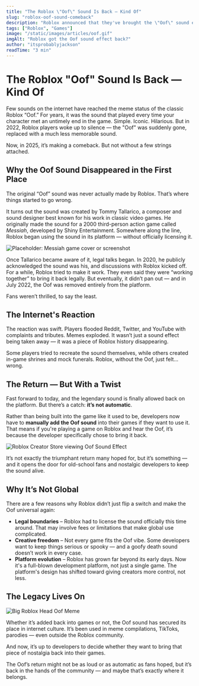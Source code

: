```yaml
---
title: "The Roblox \"Oof\" Sound Is Back — Kind Of"
slug: "roblox-oof-sound-comeback"
description: "Roblox announced that they've brought the \"Oof\" sound effect back, but there's a catch. "
tags: ["Roblox", "Games"]
image: "/static/images/articles/oof.gif"
imgAlt: "Roblox got the Oof sound effect back?"
author: "itsprobablyjackson"
readTime: "3 min"
---
```


# The Roblox "Oof" Sound Is Back — Kind Of

Few sounds on the internet have reached the meme status of the classic Roblox “Oof.” For years, it was the sound that played every time your character met an untimely end in the game. Simple. Iconic. Hilarious. But in 2022, Roblox players woke up to silence — the "Oof" was suddenly gone, replaced with a much less memorable sound. 

Now, in 2025, it’s making a comeback. But not without a few strings attached.

## Why the Oof Sound Disappeared in the First Place

The original “Oof” sound was never actually made by Roblox. That’s where things started to go wrong.

It turns out the sound was created by Tommy Tallarico, a composer and sound designer best known for his work in classic video games. He originally made the sound for a 2000 third-person action game called *Messiah*, developed by Shiny Entertainment. Somewhere along the line, Roblox began using the sound in its platform — without officially licensing it.

![Placeholder: Messiah game cover or screenshot](/static/images/articles/messiah.jpg)

Once Tallarico became aware of it, legal talks began. In 2020, he publicly acknowledged the sound was his, and discussions with Roblox kicked off. For a while, Roblox tried to make it work. They even said they were “working together” to bring it back legally. But eventually, it didn’t pan out — and in July 2022, the Oof was removed entirely from the platform.

Fans weren’t thrilled, to say the least.

## The Internet's Reaction

The reaction was swift. Players flooded Reddit, Twitter, and YouTube with complaints and tributes. Memes exploded. It wasn’t just a sound effect being taken away — it was a piece of Roblox history disappearing.

Some players tried to recreate the sound themselves, while others created in-game shrines and mock funerals. Roblox, without the Oof, just felt... wrong.

## The Return — But With a Twist

Fast forward to today, and the legendary sound is finally allowed back on the platform. But there’s a catch: **it’s not automatic**.

Rather than being built into the game like it used to be, developers now have to **manually add the Oof sound** into their games if they want to use it. That means if you're playing a game on Roblox and hear the Oof, it’s because the developer specifically chose to bring it back.

![Roblox Creator Store viewing Oof Sound Effect](/static/images/articles/oofsfx.png)

It’s not exactly the triumphant return many hoped for, but it’s something — and it opens the door for old-school fans and nostalgic developers to keep the sound alive.

## Why It’s Not Global

There are a few reasons why Roblox didn’t just flip a switch and make the Oof universal again:

- **Legal boundaries** – Roblox had to license the sound officially this time around. That may involve fees or limitations that make global use complicated.
- **Creative freedom** – Not every game fits the Oof vibe. Some developers want to keep things serious or spooky — and a goofy death sound doesn’t work in every case.
- **Platform evolution** – Roblox has grown far beyond its early days. Now it's a full-blown development platform, not just a single game. The platform's design has shifted toward giving creators more control, not less.

## The Legacy Lives On

![Big Roblox Head Oof Meme](/static/images/articles/oofMeme.jpg)

Whether it’s added back into games or not, the Oof sound has secured its place in internet culture. It’s been used in meme compilations, TikToks, parodies — even outside the Roblox community.

And now, it’s up to developers to decide whether they want to bring that piece of nostalgia back into their games.

The Oof’s return might not be as loud or as automatic as fans hoped, but it’s back in the hands of the community — and maybe that’s exactly where it belongs.